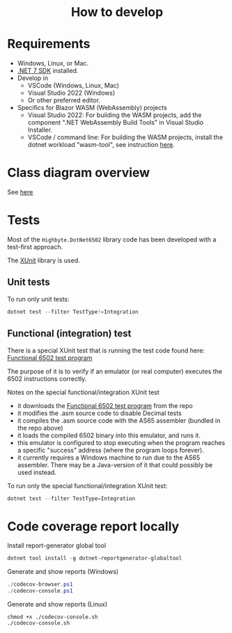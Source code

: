 <h1 align="center">How to develop</h1>

# Requirements
- Windows, Linux, or Mac.
- [.NET 7 SDK](https://dotnet.microsoft.com/download/dotnet/7.0) installed.
- Develop in 
  - VSCode (Windows, Linux, Mac)
  - Visual Studio 2022 (Windows)
  - Or other preferred editor.
- Specifics for Blazor WASM  (WebAssembly) projects
  - Visual Studio 2022: For building the WASM projects, add the component ".NET WebAssembly Build Tools" in Visual Studio Installer.
  - VSCode / command line: For building the WASM projects, install the dotnet workload "wasm-tool", see instruction [here](https://learn.microsoft.com/en-us/aspnet/core/blazor/tooling?view=aspnetcore-7.0&pivots=windows#net-webassembly-build-tools).

# Class diagram overview
See [here](SYSYEM_DIAGRAM.md)

# Tests
Most of the ```Highbyte.DotNet6502``` library code has been developed with a test-first approach.

The [XUnit](https://xunit.net/) library is used.

## Unit tests
To run only unit tests:

```powershell
dotnet test --filter TestType!=Integration
```

## Functional (integration) test
There is a special XUnit test that is running the test code found here: [Functional 6502 test program](https://github.com/Klaus2m5/6502_65C02_functional_tests/blob/master/6502_functional_test.a65)

The purpose of it is to verify if an emulator (or real computer) executes the 6502 instructions correctly.

Notes on the special functional/integration XUnit test 
- it downloads the [Functional 6502 test program](https://github.com/Klaus2m5/6502_65C02_functional_tests/blob/master/6502_functional_test.a65) from the repo
- it modifies the .asm source code to disable Decimal tests
- it compiles the .asm source code with the AS65 assembler (bundled in the repo above)
- it loads the compiled 6502 binary into this emulator, and runs it.
- this emulator is configured to stop executing when the program reaches a specific "success" address (where the program loops forever).
- it currently requires a Windows machine to run due to the AS65 assembler. There may be a Java-version of it that could possibly be used instead.

To run only the special functional/integration XUnit test:

```powershell
dotnet test --filter TestType=Integration
```

# Code coverage report locally

Install report-generator global tool
```powershell
dotnet tool install -g dotnet-reportgenerator-globaltool
```

Generate and show reports (Windows)
```powershell
./codecov-browser.ps1
./codecov-console.ps1
```

Generate and show reports (Linux)
```shell
chmod +x ./codecov-console.sh
./codecov-console.sh
```
